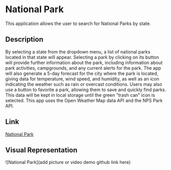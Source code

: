  # National Park
This application allows the user to search for National Parks by state.

## Description
By selecting a state from the dropdown menu, a list of national parks located in that state will appear. Selecting a park by clicking on its button will provide further information about the park, including information about park activities, campgrounds, and any current alerts for the park. The app will also generate a 5-day forecast for the city where the park is located, giving data for temperature, wind speed, and humidity, as well as an icon indicating the weather such as rain or overcast conditions. Users may also use a button to favorite a park, allowing them to save and quickly find parks. This data will be kept in local storage until the green "trash can" icon is selected. This app uses the Open Weather Map data API and the NPS Park API.

## Link
[National Park]( https://jackparisi.github.io/Group-5-Project-1/)

## Visual Representation
![National Park](add picture or video demo github link here)